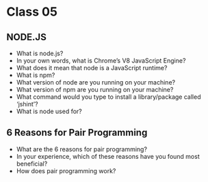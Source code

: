 # Class 05
## NODE.JS
- What is node.js?
- In your own words, what is Chrome’s V8 JavaScript Engine?
- What does it mean that node is a JavaScript runtime?
- What is npm?
- What version of node are you running on your machine?
- What version of npm are you running on your machine?
- What command would you type to install a library/package called ‘jshint’?
- What is node used for?


## 6 Reasons for Pair Programming
- What are the 6 reasons for pair programming?
- In your experience, which of these reasons have you found most beneficial?
- How does pair programming work?
